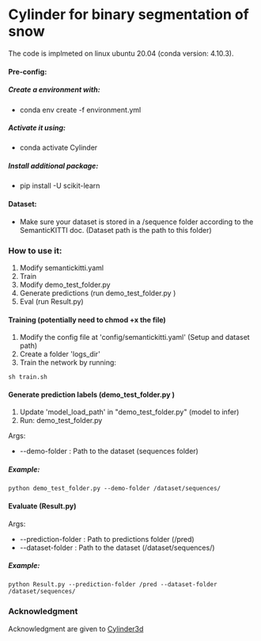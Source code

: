 # Cylinder for binary segmentation of snow

The code is implmeted on linux ubuntu 20.04 (conda version: 4.10.3).


#### Pre-config:
##### Create a environment with:
  * conda env create -f environment.yml
 ##### Activate it using:
  * conda activate Cylinder
##### Install additional package:
  * pip install -U scikit-learn
  
#### Dataset:
* Make sure your dataset is stored in a /sequence folder according to the SemanticKITTI doc. (Dataset path is the path to this folder)
 
  
### How to use it:
1. Modify semantickitti.yaml
2. Train
3. Modify demo_test_folder.py
4. Generate predictions (run demo_test_folder.py )
5. Eval (run Result.py)

#### Training (potentially need to chmod +x the file)

1. Modify the config file at 'config/semantickitti.yaml' (Setup and dataset path)
2. Create a folder 'logs_dir'
3. Train the network by running: 
```
sh train.sh
```

#### Generate prediction labels (demo_test_folder.py )
1. Update 'model_load_path' in "demo_test_folder.py" (model to infer)
3. Run: demo_test_folder.py

  Args:
* --demo-folder : Path to the dataset (sequences folder)
 ##### Example:
```
python demo_test_folder.py --demo-folder /dataset/sequences/
```


#### Evaluate (Result.py)    
 Args:
* --prediction-folder : Path to predictions folder (/pred)
* --dataset-folder : Path to the dataset (/dataset/sequences/)   
 ##### Example:
 ```
 python Result.py --prediction-folder /pred --dataset-folder /dataset/sequences/
 ``` 
  
  ### Acknowledgment
Acknowledgment are given to [Cylinder3d](https://github.com/xinge008/Cylinder3D/blob/master/README.md)
